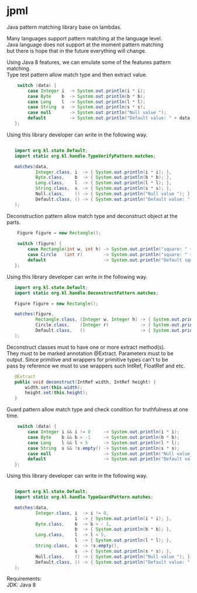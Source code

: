 # jpml
Java pattern matching library base on lambdas.

Many languages support pattern matching at the language level. <br/>
Java language does not support at the moment pattern matching  <br/>
but there is hope that in the future everything will change.

Using Java 8 features, we can emulate some of the features pattern matching.<br/>
Type test pattern allow match type and then extract value.

```Java
    switch (data) {
        case Integer i  -> System.out.println(i * i);
        case Byte    b  -> System.out.println(b * b);
        case Long    l  -> System.out.println(l * l);        
        case String  s  -> System.out.println(s * s);
        case null       -> System.out.println("Null value ");
        default         -> System.out.println("Default value: " + data);
   };
```

Using this library developer can write in the following way.

```Java

   import org.kl.state.Default;
   import static org.kl.handle.TypeVerifyPattern.matches;

   matches(data,
           Integer.class, i  -> { System.out.println(i * i); },
           Byte.class,    b  -> { System.out.println(b * b); },
           Long.class,    l  -> { System.out.println(l * l); },
           String.class,  s  -> { System.out.println(s * s); },
           Null.class,    () -> { System.out.println("Null value "); },
           Default.class, () -> { System.out.println("Default value: " + data); }
   );
```

Deconstruction pattern allow match type and deconstruct object at the parts.


```Java
    Figure figure = new Rectangle();
 
    switch (figure) {
        case Rectangle(int w, int h) -> System.out.println("square: " + (w * h));
        case Circle   (int r)        -> System.out.println("square: " + (2 * Math.PI * r));
        default                      -> System.out.println("Default square: " + 0);
   };
```

Using this library developer can write in the following way.

```Java
   import org.kl.state.Default;
   import static org.kl.handle.DeconstructPattern.matches;

   Figure figure = new Rectangle();

   matches(figure,
           Rectangle.class, (Integer w, Integer h) -> { System.out.println("square: " + (w * h)); },
           Circle.class,    (Integer r)            -> { System.out.println("square: " + (2 * Math.PI * r)); },
           Default.class,   ()                     -> { System.out.println("Default square: " + 0); }
   );
```

Deconstruct classes must to have one or more extract method(s). <br/>
They must to be marked annotation @Extract. Parameters must to be <br/>
output. Since primitive and wrappers for primitive types can't to be <br/>
pass by reference we must to use wrappers such IntRef, FloatRef and etc.

```Java
   @Extract
   public void deconstruct(IntRef width, IntRef height) {
       width.set(this.width);
       height.set(this.height);
   }
```

Guard pattern allow match type and check condition for truthfulness at one time.

```Java
    switch (data) {
        case Integer i && i != 0     -> System.out.println(i * i);
        case Byte    b && b > -1     -> System.out.println(b * b);
        case Long    l && l < 5      -> System.out.println(l * l);
        case String  s && !s.empty() -> System.out.println(s * s);
        case null                    -> System.out.println("Null value ");
        default                      -> System.out.println("Default value: " + data);
   };
```

Using this library developer can write in the following way.

```Java

   import org.kl.state.Default;
   import static org.kl.handle.TypeGuardPattern.matches;

   matches(data,           
           Integer.class, i  -> i != 0,
                          i  -> { System.out.println(i * i); },
           Byte.class,    b  -> b > - 1,
                          b  -> { System.out.println(b * b); },
           Long.class,    l  -> l < 5,
                          l  -> { System.out.println(l * l); },
           String.class,  s  -> !s.empty(),
                          s  -> { System.out.println(s * s); },
           Null.class,    () -> { System.out.println("Null value "); },
           Default.class, () -> { System.out.println("Default value: " + data); }
   );
```

Requirements:<br/>
JDK: Java 8

